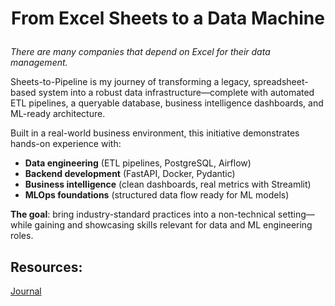 # <p style="text-align: center;"> From Excel Sheets to a Data Machine



*There are many companies that depend on Excel for their data management.*

Sheets-to-Pipeline is my journey of transforming a legacy, spreadsheet-based system into a robust data infrastructure—complete with automated ETL pipelines, a queryable database, business intelligence dashboards, and ML-ready architecture.

Built in a real-world business environment, this initiative demonstrates hands-on experience with:

- **Data engineering** (ETL pipelines, PostgreSQL, Airflow)
- **Backend development** (FastAPI, Docker, Pydantic)
- **Business intelligence** (clean dashboards, real metrics with Streamlit)
- **MLOps foundations** (structured data flow ready for ML models)

**The goal**: bring industry-standard practices into a non-technical setting—while gaining and showcasing skills relevant for data and ML engineering roles.

## Resources:
[Journal](journal\2025-03-14-kickoff.md)
